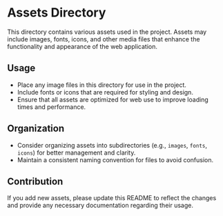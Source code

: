 # Assets Directory

This directory contains various assets used in the project. Assets may include images, fonts, icons, and other media files that enhance the functionality and appearance of the web application.

## Usage

- Place any image files in this directory for use in the project.
- Include fonts or icons that are required for styling and design.
- Ensure that all assets are optimized for web use to improve loading times and performance.

## Organization

- Consider organizing assets into subdirectories (e.g., `images`, `fonts`, `icons`) for better management and clarity.
- Maintain a consistent naming convention for files to avoid confusion.

## Contribution

If you add new assets, please update this README to reflect the changes and provide any necessary documentation regarding their usage.